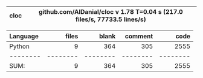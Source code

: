 cloc|github.com/AlDanial/cloc v 1.78  T=0.04 s (217.0 files/s, 77733.5 lines/s)
--- | ---

Language|files|blank|comment|code
:-------|-------:|-------:|-------:|-------:
Python|9|364|305|2555
--------|--------|--------|--------|--------
SUM:|9|364|305|2555
